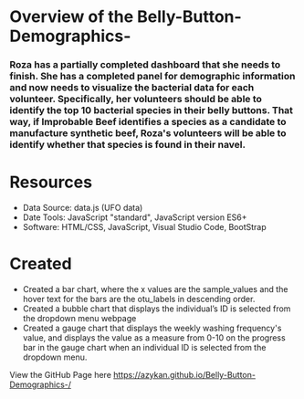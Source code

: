 # Overview of the Belly-Button-Demographics-
### Roza has a partially completed dashboard that she needs to finish. She has a completed panel for demographic information and now needs to visualize the bacterial data for each volunteer. Specifically, her volunteers should be able to identify the top 10 bacterial species in their belly buttons. That way, if Improbable Beef identifies a species as a candidate to manufacture synthetic beef, Roza's volunteers will be able to identify whether that species is found in their navel.
# Resources
- Data Source: data.js (UFO data)
- Date Tools: JavaScript "standard", JavaScript version ES6+
- Software: HTML/CSS, JavaScript, Visual Studio Code, BootStrap

# Created
- Created a bar chart, where the x values are the sample_values and the hover text for the bars are the otu_labels in descending order.
- Created a bubble chart that displays the individual’s ID is selected from the dropdown menu webpage
- Created a gauge chart that displays the weekly washing frequency's value, and displays the value as a measure from 0-10 on the progress bar in the gauge chart when an individual ID is selected from the dropdown menu.

View the GitHub Page here
https://azykan.github.io/Belly-Button-Demographics-/
